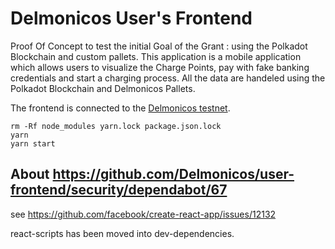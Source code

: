 # Delmonicos User's Frontend

Proof Of Concept to test the initial Goal of the Grant : using the Polkadot Blockchain and custom pallets. 
This application is a mobile application which allows users to visualize the Charge Points, pay with fake banking credentials and start a charging process. All the data are handeled using the Polkadot Blockchain and Delmonicos Pallets. 

The frontend is connected to the [Delmonicos testnet](http://charger-node-front.cleverapps.io/).

```
rm -Rf node_modules yarn.lock package.json.lock
yarn
yarn start
```

## About https://github.com/Delmonicos/user-frontend/security/dependabot/67

see https://github.com/facebook/create-react-app/issues/12132

react-scripts has been moved into dev-dependencies. 
